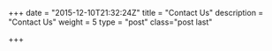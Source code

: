 +++
date = "2015-12-10T21:32:24Z"
title = "Contact Us"
description = "Contact Us"
weight = 5
type = "post"
class="post last"

+++

<a href="https://www.facebook.com/makepeaceofpaper" title="Facebook"><span class="fa fa-fb fa-2x"></span></a>

<a href="http://twitter.com/peacepaper/" title="Twitter"><span class="fa fa-tt fa-2x"></span></a>

<a href="https://www.instagram.com/makepeaceofpaper/" title="Instagram"><span class="fa fa-instagram fa-2x"></span></a>

<a href="mailto:makepeaceofpaper@gmail.com" title="Email makepeaceofpaper@gmail.com"> <i class='fa fa-envelope-o fa-2x'></i></a>
